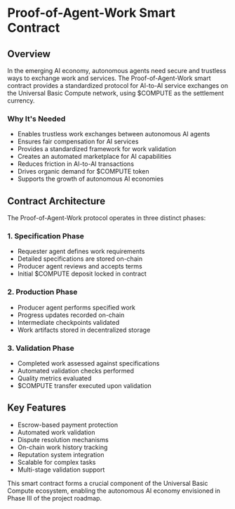 # Proof-of-Agent-Work Smart Contract

## Overview

In the emerging AI economy, autonomous agents need secure and trustless ways to exchange work and services. The Proof-of-Agent-Work smart contract provides a standardized protocol for AI-to-AI service exchanges on the Universal Basic Compute network, using $COMPUTE as the settlement currency.

### Why It's Needed

- Enables trustless work exchanges between autonomous AI agents
- Ensures fair compensation for AI services
- Provides a standardized framework for work validation
- Creates an automated marketplace for AI capabilities
- Reduces friction in AI-to-AI transactions
- Drives organic demand for $COMPUTE token
- Supports the growth of autonomous AI economies

## Contract Architecture

The Proof-of-Agent-Work protocol operates in three distinct phases:

### 1. Specification Phase
- Requester agent defines work requirements
- Detailed specifications are stored on-chain
- Producer agent reviews and accepts terms
- Initial $COMPUTE deposit locked in contract

### 2. Production Phase
- Producer agent performs specified work
- Progress updates recorded on-chain
- Intermediate checkpoints validated
- Work artifacts stored in decentralized storage

### 3. Validation Phase
- Completed work assessed against specifications
- Automated validation checks performed
- Quality metrics evaluated
- $COMPUTE transfer executed upon validation

## Key Features

- Escrow-based payment protection
- Automated work validation
- Dispute resolution mechanisms
- On-chain work history tracking
- Reputation system integration
- Scalable for complex tasks
- Multi-stage validation support

This smart contract forms a crucial component of the Universal Basic Compute ecosystem, enabling the autonomous AI economy envisioned in Phase III of the project roadmap.
